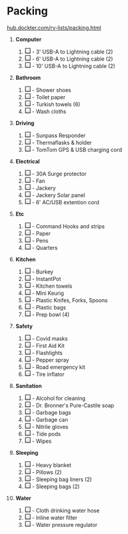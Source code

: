 # Packing

[hub.dockter.com/rv-lists/packing.html](https://hub.dockter.com/rv-lists/packing.html)

1. **Computer**
    1. ![check](img/checkbox.png) -  3' USB-A to Lightning cable (2)
    1. ![check](img/checkbox.png) -  6' USB-A to Lightning cable (2)
    1. ![check](img/checkbox.png) - 10' USB-A to Lightning cable (2)

1. **Bathroom**
    1. ![check](img/checkbox.png) - Shower shoes
    1. ![check](img/checkbox.png) - Toilet paper
    1. ![check](img/checkbox.png) - Turkish towels (6)
    1. ![check](img/checkbox.png) - Wash cloths

1. **Driving**
    1. ![check](img/checkbox.png) - Sunpass Responder
    1. ![check](img/checkbox.png) - Thermaflasks & holder
    1. ![check](img/checkbox.png) - TomTom GPS & USB charging cord

1. **Electrical**
    1. ![check](img/checkbox.png) - 30A Surge protector
    1. ![check](img/checkbox.png) - Fan
    1. ![check](img/checkbox.png) - Jackery
    1. ![check](img/checkbox.png) - Jackery Solar panel
    1. ![check](img/checkbox.png) - 6' AC/USB extention cord

1. **Etc**
    1. ![check](img/checkbox.png) - Command Hooks and strips
    1. ![check](img/checkbox.png) - Paper
    1. ![check](img/checkbox.png) - Pens
    1. ![check](img/checkbox.png) - Quarters

1. **Kitchen**
    1. ![check](img/checkbox.png) - Burkey
    1. ![check](img/checkbox.png) - InstantPot
    1. ![check](img/checkbox.png) - Kitchen towels
    1. ![check](img/checkbox.png) - Mini Keurig
    1. ![check](img/checkbox.png) - Plastic Knifes, Forks, Spoons
    1. ![check](img/checkbox.png) - Plastic bags
    1. ![check](img/checkbox.png) - Prep bowl (4)

1. **Safety**
    1. ![check](img/checkbox.png) - Covid masks
    1. ![check](img/checkbox.png) - First Aid Kit
    1. ![check](img/checkbox.png) - Flashlights
    1. ![check](img/checkbox.png) - Pepper spray
    1. ![check](img/checkbox.png) - Road emergency kit
    1. ![check](img/checkbox.png) - Tire inflator

1. **Sanitation**
    1. ![check](img/checkbox.png) - Alcohol for cleaning
    1. ![check](img/checkbox.png) - Dr. Bronner's Pure-Castile soap
    1. ![check](img/checkbox.png) - Garbage bags
    1. ![check](img/checkbox.png) - Garbage can
    1. ![check](img/checkbox.png) - Nitrile gloves
    1. ![check](img/checkbox.png) - Tide pods
    1. ![check](img/checkbox.png) - Wipes

1. **Sleeping**
    1. ![check](img/checkbox.png) - Heavy blanket
    1. ![check](img/checkbox.png) - Pillows (2)
    1. ![check](img/checkbox.png) - Sleeping bag liners (2)
    1. ![check](img/checkbox.png) - Sleeping bags (2)

1. **Water**
    1. ![check](img/checkbox.png) - Cloth drinking water hose
    1. ![check](img/checkbox.png) - Inline water filter
    1. ![check](img/checkbox.png) - Water pressure regulator
